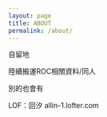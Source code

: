 ```yaml
---
layout: page
title: ABOUT
permalink: /about/
---
```


自留地

陸續搬運ROC相關資料/同人

別的也會有

LOF：回汐 allin-1.lofter.com

